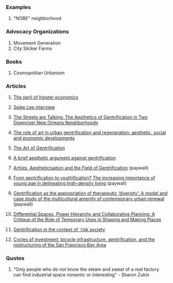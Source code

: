 ### Examples
  1. "NOBE" neighborhood

### Advocacy Organizations
  1. Movement Generation
  2. City Slicker Farms

### Books
  1. Cosmopolitan Urbanism

### Articles
  1. [The peril of hipster economics](http://www.aljazeera.com/indepth/opinion/2014/05/peril-hipster-economics-2014527105521158885.html)

  2. [Spike Lee interview](http://nymag.com/daily/intelligencer/2014/02/spike-lee-amazing-rant-against-gentrification.html)
  
  3. [The Streets are Talking: The Aesthetics of
Gentrification in Two Downriver New Orleans
Neighborhoods](http://scholarworks.uno.edu/cgi/viewcontent.cgi?article=2805&context=td)
  
  4. [The role of art in urban gentrification and regenaration: aesthetic, social and economic developments](https://www.academia.edu/5031232/The_role_of_art_in_urban_gentrification_and_regenaration_aesthetic_social_and_economic_developments)
  
  5. [The Art of Gentrification](https://www.dissentmagazine.org/article/the-art-of-gentrification)
  
  6. [A brief aesthetic argument against gentrification](http://urbanscrawldc.com/2013/11/06/a-brief-aesthetic-argument-against-gentrification/)
  
  7. [Artists, Aestheticisation and the Field of Gentrification](http://usj.sagepub.com/content/40/12/2527.full.pdf+html) (paywall)
  
  8. [From gentrification to youthification? The increasing importance of young age in delineating high-density living](http://usj.sagepub.com/content/early/2015/09/15/0042098015603292.full) (paywall)
  
  9. [Gentrification as the appropriation of therapeutic ‘diversity’: A model and case study of the multicultural amenity of contemporary urban renewal](http://usj.sagepub.com/content/early/2015/03/20/0042098015576314.full.pdf+html) (paywall)
  
  10. [Differential Spaces, Power Hierarchy and Collaborative Planning: A Critique of the Role of Temporary Uses in Shaping and Making Places
](http://usj.sagepub.com/content/50/4/759.full.pdf+html) 
  
  11. [Gentrification in the context of `risk society](http://epn.sagepub.com/content/42/4/895.full.pdf+html)
  
  12. [Cycles of investment: bicycle infrastructure,
gentrification, and the restructuring of the San
Francisco Bay Area](http://epn.sagepub.com/content/47/1/121.full.pdf+html)

### Quotes    
  1. "Only people who do not know the steam and sweat of a real factory can find industrial space romantic or interesting" - Sharon Zukin

